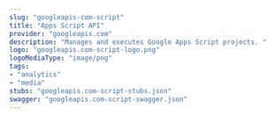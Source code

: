 ```yaml
---
slug: "googleapis-com-script"
title: "Apps Script API"
provider: "googleapis.com"
description: "Manages and executes Google Apps Script projects. "
logo: "googleapis.com-script-logo.png"
logoMediaType: "image/png"
tags:
- "analytics"
- "media"
stubs: "googleapis.com-script-stubs.json"
swagger: "googleapis.com-script-swagger.json"
---
```

